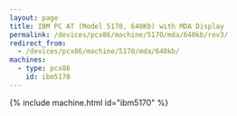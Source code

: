 ```yaml
---
layout: page
title: IBM PC AT (Model 5170, 640Kb) with MDA Display
permalink: /devices/pcx86/machine/5170/mda/640kb/rev3/
redirect_from:
  - /devices/pcx86/machine/5170/mda/640kb/
machines:
  - type: pcx86
    id: ibm5170
---
```


{% include machine.html id="ibm5170" %}
